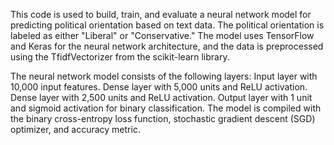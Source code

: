 This code is used to build, train, and evaluate a neural network model for predicting political orientation based on text data. The political orientation is labeled as either "Liberal" or "Conservative." The model uses TensorFlow and Keras for the neural network architecture, and the data is preprocessed using the TfidfVectorizer from the scikit-learn library.

The neural network model consists of the following layers:
Input layer with 10,000 input features.
Dense layer with 5,000 units and ReLU activation.
Dense layer with 2,500 units and ReLU activation.
Output layer with 1 unit and sigmoid activation for binary classification.
The model is compiled with the binary cross-entropy loss function, stochastic gradient descent (SGD) optimizer, and accuracy metric.
